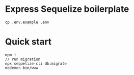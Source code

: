 # Express Sequelize boilerplate
```
cp .env.example .env
```
# Quick start
```
npm i
// run migration
npx sequelize-cli db:migrate 
nodemon bin/www
```